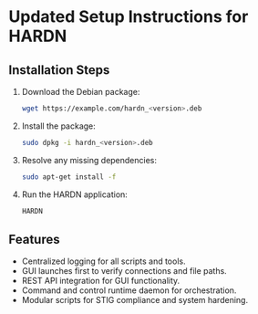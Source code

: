 # Updated Setup Instructions for HARDN

## Installation Steps

1. Download the Debian package:
   ```bash
   wget https://example.com/hardn_<version>.deb
   ```

2. Install the package:
   ```bash
   sudo dpkg -i hardn_<version>.deb
   ```

3. Resolve any missing dependencies:
   ```bash
   sudo apt-get install -f
   ```

4. Run the HARDN application:
   ```bash
   HARDN
   ```

## Features

- Centralized logging for all scripts and tools.
- GUI launches first to verify connections and file paths.
- REST API integration for GUI functionality.
- Command and control runtime daemon for orchestration.
- Modular scripts for STIG compliance and system hardening.